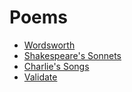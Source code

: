 <div id="blueback">

</div>

<div id="content">

Poems
=====

-   [Wordsworth](Wordsworth.html)
-   [Shakespeare's Sonnets](Shakespeare.html)
-   [Charlie's Songs](songs.html)
-   [Validate](validate.html)

</div>
